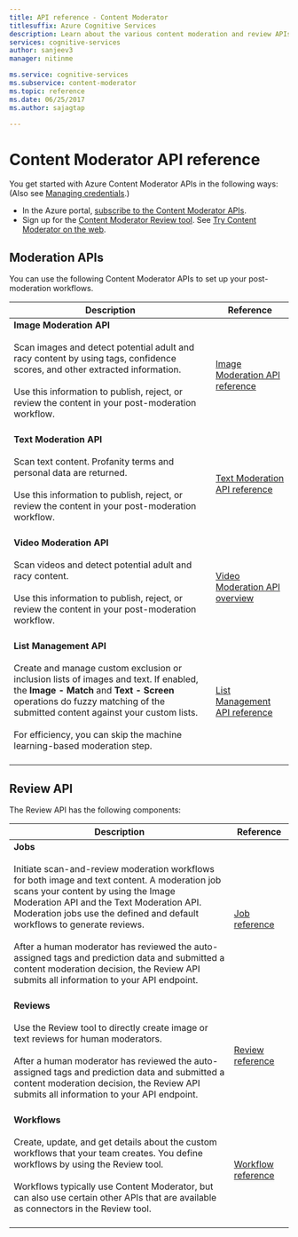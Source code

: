 ```yaml
---
title: API reference - Content Moderator
titlesuffix: Azure Cognitive Services
description: Learn about the various content moderation and review APIs for Content Moderator.
services: cognitive-services
author: sanjeev3
manager: nitinme

ms.service: cognitive-services
ms.subservice: content-moderator
ms.topic: reference
ms.date: 06/25/2017
ms.author: sajagtap

---
```


# Content Moderator API reference

You get started with Azure Content Moderator APIs in the following ways: (Also see [Managing credentials](review-tool-user-guide/credentials.md).)

- In the Azure portal, [subscribe to the Content Moderator APIs](https://ms.portal.azure.com/#create/Microsoft.CognitiveServicesContentModerator).
- Sign up for the [Content Moderator Review tool](https://contentmoderator.cognitive.microsoft.com/). See [Try Content Moderator on the web](quick-start.md).

## Moderation APIs

You can use the following Content Moderator APIs to set up your post-moderation workflows.

| Description | Reference |
| -------------------- |-------------|
| **Image Moderation API**<br /><br />Scan images and detect potential adult and racy content by using tags, confidence scores, and other extracted information. <br /><br />Use this information to publish, reject, or review the content in your post-moderation workflow. <br /><br />| [Image Moderation API reference](https://westus.dev.cognitive.microsoft.com/docs/services/57cf753a3f9b070c105bd2c1/operations/57cf753a3f9b070868a1f66c "Image Moderation API reference")   |
| **Text Moderation API**<br /><br />Scan text content. Profanity terms and personal data are returned. <br /><br />Use this information to publish, reject, or review the content in your post-moderation workflow.<br /><br /> | [Text Moderation API reference](https://westus.dev.cognitive.microsoft.com/docs/services/57cf753a3f9b070c105bd2c1/operations/57cf753a3f9b070868a1f66f "Text Moderation API reference")   |
| **Video Moderation API**<br /><br />Scan videos and detect potential adult and racy content. <br /><br />Use this information to publish, reject, or review the content in your post-moderation workflow.<br /><br /> | [Video Moderation API overview](video-moderation-api.md "Video Moderation API overview")   |
| **List Management API**<br /><br />Create and manage custom exclusion or inclusion lists of images and text. If enabled, the **Image - Match** and **Text - Screen** operations do fuzzy matching of the submitted content against your custom lists. <br /><br />For efficiency, you can skip the machine learning-based moderation step.<br /><br /> | [List Management API reference](https://westus.dev.cognitive.microsoft.com/docs/services/57cf755e3f9b070c105bd2c2/operations/57cf755e3f9b070868a1f675 "List Management API reference")   |

## Review API

The Review API has the following components:

| Description | Reference |
| -------------------- |-------------|
| **Jobs**<br /><br /> Initiate scan-and-review moderation workflows for both image and text content. A moderation job scans your content by using the Image Moderation API and the Text Moderation API. Moderation jobs use the defined and default workflows to generate reviews. <br /><br />After a human moderator has reviewed the auto-assigned tags and prediction data and submitted a content moderation decision, the Review API submits all information to your API endpoint.<br /><br /> | [Job reference](https://westus.dev.cognitive.microsoft.com/docs/services/580519463f9b070e5c591178/operations/580519483f9b0709fc47f9c5 "Job reference")   |
| **Reviews**<br /><br />Use the Review tool to directly create image or text reviews for human moderators.<br /><br /> After a human moderator has reviewed the auto-assigned tags and prediction data and submitted a content moderation decision, the Review API submits all information to your API endpoint.<br /><br /> | [Review reference](https://westus.dev.cognitive.microsoft.com/docs/services/580519463f9b070e5c591178/operations/580519483f9b0709fc47f9c4 "Review reference")   |
| **Workflows**<br /><br />Create, update, and get details about the custom workflows that your team creates. You define workflows by using the Review tool. <br /> <br />Workflows typically use Content Moderator, but can also use certain other APIs that are available as connectors in the Review tool.<br /><br /> | [Workflow reference](https://westus.dev.cognitive.microsoft.com/docs/services/580519463f9b070e5c591178/operations/5813b46b3f9b0711b43c4c59 "Workflow reference")   |



